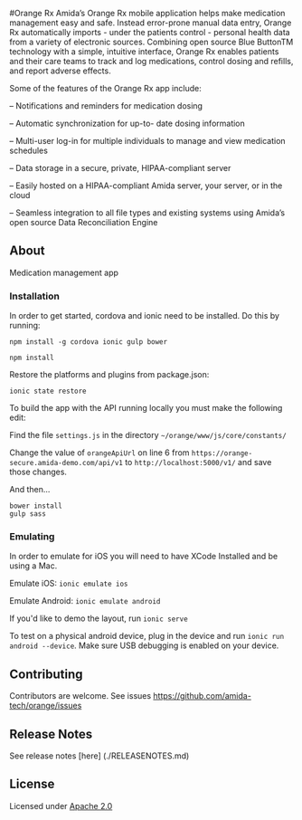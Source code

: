 #Orange Rx
Amida’s Orange Rx mobile application helps make medication management
easy and safe. Instead error-prone manual data entry, Orange Rx
automatically imports - under the patients control - personal health data from
a variety of electronic sources. Combining open source Blue ButtonTM technology with a simple, intuitive interface, Orange Rx enables patients and their care teams to track and log medications, control dosing and refills, and report adverse effects.

Some of the features of the Orange Rx app include:

– Notifications and reminders for medication dosing

– Automatic synchronization for up-to- date dosing information

– Multi-user log-in for multiple individuals to manage and view medication schedules

– Data storage in a secure, private, HIPAA-compliant server

– Easily hosted on a HIPAA-compliant Amida server, your server, or in the cloud

– Seamless integration to all file types and existing systems using Amida’s open source Data Reconciliation Engine


## About

Medication management app

### Installation

In order to get started, cordova and ionic need to be installed.  Do this by running:

```
npm install -g cordova ionic gulp bower

npm install
```

Restore the platforms and plugins from package.json:

```
ionic state restore
```

To build the app with the API running locally you must make the following edit:

Find the file `settings.js` in the directory `~/orange/www/js/core/constants/`

Change the value of `orangeApiUrl` on line 6 from `https://orange-secure.amida-demo.com/api/v1` to `http://localhost:5000/v1/` and save those changes.  


And then...

```
bower install
gulp sass
```


### Emulating

In order to emulate for iOS you will need to have XCode Installed and be using a Mac.

Emulate iOS: `ionic emulate ios`

Emulate Android: `ionic emulate android`

If you'd like to demo the layout, run `ionic serve`

To test on a physical android device, plug in the device and run `ionic run android --device`.
Make sure USB debugging is enabled on your device.


## Contributing

Contributors are welcome. See issues https://github.com/amida-tech/orange/issues

## Release Notes

See release notes [here] (./RELEASENOTES.md)

## License

Licensed under [Apache 2.0](./LICENSE)
